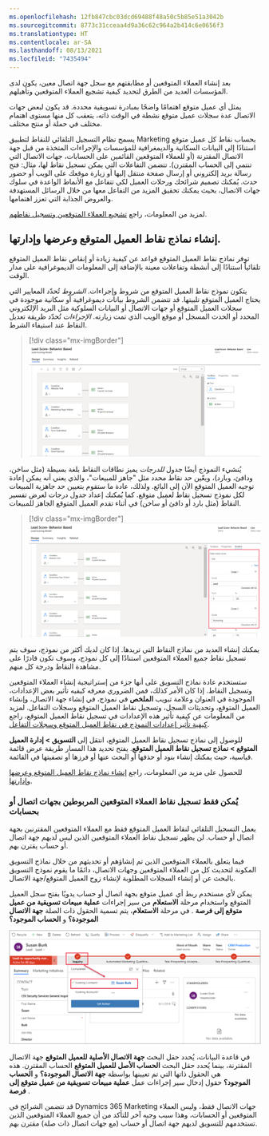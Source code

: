 ```yaml
---
ms.openlocfilehash: 12fb847cbc03dcd69488f48a50c5b85e51a3042b
ms.sourcegitcommit: 8773c31cceaa4d9a36c62c964a2b414c6e0656f3
ms.translationtype: HT
ms.contentlocale: ar-SA
ms.lasthandoff: 08/13/2021
ms.locfileid: "7435494"
---
```

بعد إنشاء العملاء المتوقعين أو مطابقتهم مع سجل جهة اتصال معين، يكون لدى المؤسسات العديد من الطرق لتحديد كيفية تشجيع العملاء المتوقعين وتأهيلهم.

يمثل أي عميل متوقع اهتمامًا واضحًا بمبادرة تسويقية محددة. قد يكون لبعض جهات الاتصال عدة سجلات عميل متوقع نشطة في الوقت ذاته، يتعقب كل منها مستوى اهتمام مختلف في حملة أو منتج مختلف.

يسمح نظام التسجيل التلقائي للنقاط لتطبيق Marketing بحساب نقاط كل عميل متوقع استنادًا إلى البيانات السكانية والديمغرافية للمؤسسات والإجراءات المتخذة من قبل جهة الاتصال المقترنة (أو للعملاء المتوقعين القائمين على الحسابات، جهات الاتصال التي تنتمي إلى الحساب المقترن). تتضمن التفاعلات التي يمكن تسجيل نقاط لها، مثال: فتح رسالة بريد إلكتروني أو إرسال صفحة منتقل إليها أو زيارة موقعك على الويب أو حضور حدث. يُمكنك تصميم شرائحك ورحلات العميل لكي تتفاعل مع الأنماط الواعدة في سلوك جهات الاتصال، بحيث يمكنك تحقيق المزيد من التفاعل معها من خلال الرسائل المستهدفة والعروض الجذابة التي تعزز اهتمامها.

لمزيد من المعلومات، راجع [‏‫تشجيع العملاء المتوقعين وتسجيل نقاطهم‬](/dynamics365/marketing/lead-lifecycle?azure-portal=true#lead-nurturing-and-scoring).

## <a name="create-view-and-manage-your-lead-scoring-models"></a>إنشاء نماذج نقاط العميل المتوقع وعرضها وإدارتها.

توفر نماذج نقاط العميل المتوقع قواعد عن كيفية زيادة أو إنقاص نقاط العميل المتوقع تلقائياً استنادًا إلى أنشطة وتفاعلات معينة بالإضافة إلى المعلومات الديموغرافية على مدار الوقت.

يتكون نموذج نقاط العميل المتوقع من شروط وإجراءات. *الشروط* تُحدّد المعايير التي يحتاج العميل المتوقع تلبيتها. قد تتضمن الشروط بيانات ديموغرافية أو سكانية موجودة في سجلات العميل المتوقع أو جهات الاتصال أو البيانات السلوكية مثل البريد الإلكتروني المحدد أو الحدث المسجل أو موقع الويب الذي تمت زيارته. *الإجراءات* تُحدّد طريقة تعديل النقاط عند استيفاء الشرط.

> [!div class="mx-imgBorder"]
> [![لقطة شاشة لنموذج نقاط العميل المتوقع مع الشروط والإجراءات.](../media/lead-score-behavior-based.png)](../media/lead-score-behavior-based.png#lightbox) 

يُنشيء النموذج أيضًا جدول *للدرجات* يميز نطاقات النقاط بلغة بسيطة (مثل ساخن، ودافئ، وبارد)، ويعّين حد نقاط محدد مثل "جاهز للمبيعات"، والذي يعني أنه يمكن إعادة توجيه العميل المتوقع الآن إلى البائع. ولذلك، عادة ما ستقوم بتعيين حد جاهزية المبيعات لكل نموذج تسجيل نقاط لعميل متوقع. كما يُمكنك إعداد جدول درجات لعرض تفسير النقاط (مثل بارد أو دافئ أو ساخن) في أثناء تقدم العميل المتوقع الجاهز للمبيعات.

> [!div class="mx-imgBorder"]
> [![لقطة شاشة لجدول درجات يميز نطاق النقاط.](../media/grades.png)](../media/grades.png#lightbox)

يمكنك إنشاء العديد من نماذج النقاط التي تريدها. إذا كان لديك أكثر من نموذج، سوف يتم تسجيل نقاط جميع العملاء المتوقعين استنادًا إلى كل نموذج، وسوف تكون قادرًا على مشاهدة النقاط ودرجة كل منهم.

ستستخدم عادة نماذج التسويق على أنها جزء من إستراتيجية إنشاء العملاء المتوقعين وتسجيل النقاط. إذا كان الأمر كذلك، فمن الضروري معرفه كيفيه تأثير بعض الإعدادات، الموجودة في العنوان وعلامة تبويب **الملخص** في نموذج، في إنشاء جهة الاتصال، وإنشاء العميل المتوقع، وتحديثات السجل، وتسجيل نقاط العميل المتوقع وسجلات التفاعل. لمزيد من المعلومات عن كيفية تأثير هذه الإعدادات في تسجيل نقاط العميل المتوقع، راجع [كيفية تأثير إعدادات النموذج في نقاط العميل المتوقع وسجلات التفاعل](/dynamics365/marketing/marketing-forms?azure-portal=true#how-form-settings-affect-lead-scoring-and-interaction-records).

للوصول إلى نماذج تسجيل نقاط العميل المتوقع، انتقل إلى **التسويق > إدارة العميل المتوقع > نماذج تسجيل نقاط العميل المتوقع**. يفتح تحديد هذا المسار طريقة عرض قائمة قياسية، حيث يمكنك إنشاء بنود أو حذفها أو البحث عنها أو فرزها أو تصفيتها في القائمة.

للحصول على مزيد من المعلومات، راجع [إنشاء نماذج نقاط العميل المتوقع وعرضها وإدارتها](/dynamics365/marketing/score-manage-leads?azure-portal=true#create-view-and-manage-your-lead-scoring-models).

### <a name="only-leads-associated-with-contacts-or-accounts-can-be-scored"></a>يُمكن فقط تسجيل نقاط العملاء المتوقعين المربوطين بجهات اتصال أو بحسابات

يعمل التسجيل التلقائي لنقاط العميل المتوقع فقط مع العملاء المتوقعين المقترنين بجهة اتصال أو حساب. لن يظهر تسجيل نقاط العملاء المتوقعين الذين ليس لديهم جهة اتصال أو حساب يقترن بهم.

فيما يتعلق بالعملاء المتوقعين الذين تم إنشاؤهم أو تحديثهم من خلال نماذج التسويق المكونة لتحديث كل من العملاء المتوقعين وجهات الاتصال، دائمًا ما يقوم نموذج التسويق بالبحث عن أو إنشاء السجلات المطلوبة لإنشاء زوج العميل المتوقع/جهة الاتصال.

يمكن لأي مستخدم ربط أي عميل متوقع بجهة اتصال أو حساب يدويًا بفتح سجل العميل المتوقع واستخدام مرحلة **الاستعلام** من سير إجراءات **عملية مبيعات تسويقية من عميل متوقع إلى فرصة‬** . في مرحلة **الاستعلام**، يتم تسمية الحقول ذات الصلة **جهة الاتصال الموجودة؟** و **الحساب الموجود؟**

![لقطة شاشة لمرحلة الاستفسار مع حقول جهات الاتصال الموجودة والحسابات الموجودة.](../media/inquiry.png)

في قاعدة البيانات، يُحدد حقل البحث **‏‫جهة الاتصال الأصلية للعميل المتوقع‬** جهة الاتصال المقترنة، بينما يُحدد حقل البحث **‏‫الحساب الأصل للعميل المتوقع‬** الحساب المقترن. هذه هي الحقول ذاتها التي تم تعيينها بواسطة **جهة الاتصال الموجودة؟** و **الحساب الموجود؟** حقول إدخال سير إجراءات عمل **‏‫عملية مبيعات تسويقية من عميل متوقع إلى فرصة‬** .

قد تتضمن الشرائح في Dynamics 365 Marketing جهات الاتصال فقط، وليس العملاء المتوقعين أو الحسابات، وهذا سبب وجيه آخر للتأكد من أن جميع العملاء المتوقعين الذين تستخدمهم للتسويق لديهم جهة اتصال أو حساب (مع جهات اتصال ذات صلة) مقترن بهم.
